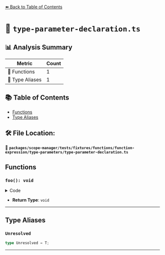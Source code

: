 [⬅️ Back to Table of Contents](../../../../../../../index.md)

# 📄 `type-parameter-declaration.ts`

## 📊 Analysis Summary

| Metric | Count |
|--------|-------|
| 🔧 Functions | 1 |
| 📑 Type Aliases | 1 |

## 📚 Table of Contents

- [Functions](#functions)
- [Type Aliases](#type-aliases)

## 🛠️ File Location:
📂 **`packages/scope-manager/tests/fixtures/functions/function-expression/type-parameters/type-parameter-declaration.ts`**

## Functions

### `foo(): void`

<details><summary>Code</summary>

```ts
function <T>() {}
```
</details>

- **Return Type**: `void`

---

## Type Aliases

### `Unresolved`

```ts
type Unresolved = T;
```


---
